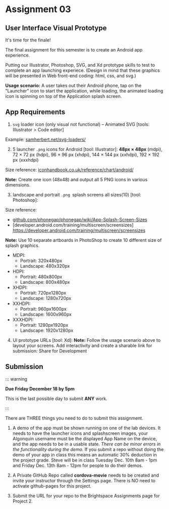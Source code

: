 # Assignment 03  

## User Interface Visual Prototype

It's time for the finale!

The final assignment for this semester is to create an Android app experience.

Putting our Illustrator, Photoshop, SVG, and Xd prototype skills to test to complete an app launching experiece. (Design in mind that these graphics will be presented in Web front-end coding: html, css, and svg.)

**Usage scenario:** A user takes out their Android phone, tap on the "Launcher" icon to start the application, while loading, the animated loading icon is spinning on top of the Application splash screen.

## App Requirements

1. `svg` loader icon (only visual not functional) – Animated SVG [tools: Illustrator > Code editor]

Example: [samherbert.net/svg-loaders/](http://samherbert.net/svg-loaders/)

2. 5 launcher `.png` icons for Android [tool: Illustrator]: **48px × 48px** (mdpi), 72 × 72 px (hdpi), 96 × 96 px (xhdpi), 144 × 144 px (xxhdpi), 192 × 192 px (xxxhdpi) 

Size reference: [iconhandbook.co.uk/reference/chart/android/](http://iconhandbook.co.uk/reference/chart/android/)

**Note:** Create one icon (48x48) and output all 5 PNG icons in various dimensions. 

3. landscape and portrait `.png `splash screens all sizes(10) [tool: Photoshop]:

Size reference: 
- [github.com/phonegap/phonegap/wiki/App-Splash-Screen-Sizes](https://github.com/phonegap/phonegap/wiki/App-Splash-Screen-Sizes)
- [developer.android.com/training/multiscreen/screensizes] https://developer.android.com/training/multiscreen/screensizes

**Note:** Use 10 separate artboards in PhotoShop to create 10 different size of splash graphics. 

- MDPI:
    - Portrait: 320x480px
    - Landscape: 480x320px
- HDPI:
    - Portrait: 480x800px
    - Landscape: 800x480px
- XHDPI:
    - Portrait: 720px1280px
    - Landscape: 1280x720px
- XXHDPI:
    - Portrait: 960px1600px
    - Landscape: 1600x960px
- XXXHDPI:
    - Portrait: 1280px1920px
    - Landscape: 1920x1280px

4. UI prototype URLs [tool: Xd]: 
**Note:** Follow the usage scenario above to layout your screens. Add interactivity and create a sharable link for submission: Share for Development


## Submission

::: warning

**Due Friday December 18 by 5pm**

This is the last possible day to submit **ANY** work.

:::

There are THREE things you need to do to submit this assignment.

1. A demo of the app must be shown running on one of the lab devices. It needs to have the launcher icons and splashscreen images, your Algonquin username must be the displayed App Name on the device, and the app needs to be in a usable state. _There can be minor errors in the functionality during the demo._ If you submit a repo without doing the demo of your app in class this means an automatic 30% deduction in the project grade. Steve will be in class Tuesday Dec. 10th 8am - 1pm and Friday Dec. 13th 8am - 12pm for people to do their demos.

2. A Private GitHub Repo called **cordova-movie** needs to be created and invite your instructor through the Settings page. There is NO need to activate github-pages for this project.

3. Submit the URL for your repo to the Brightspace Assignments page for Project 2.
